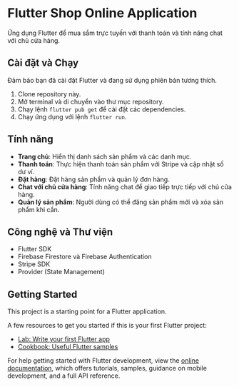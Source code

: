 # Flutter Shop Online Application

Ứng dụng Flutter để mua sắm trực tuyến với thanh toán và tính năng chat với chủ cửa hàng.

## Cài đặt và Chạy

Đảm bảo bạn đã cài đặt Flutter và đang sử dụng phiên bản tương thích.

1. Clone repository này.
2. Mở terminal và di chuyển vào thư mục repository.
3. Chạy lệnh `flutter pub get` để cài đặt các dependencies.
4. Chạy ứng dụng với lệnh `flutter run`.

## Tính năng

- **Trang chủ**: Hiển thị danh sách sản phẩm và các danh mục.
- **Thanh toán**: Thực hiện thanh toán sản phẩm với Stripe và cập nhật số dư ví.
- **Đặt hàng**: Đặt hàng sản phẩm và quản lý đơn hàng.
- **Chat với chủ cửa hàng**: Tính năng chat để giao tiếp trực tiếp với chủ cửa hàng.
- **Quản lý sản phẩm**: Người dùng có thể đăng sản phẩm mới và xóa sản phẩm khi cần.

## Công nghệ và Thư viện

- Flutter SDK
- Firebase Firestore và Firebase Authentication
- Stripe SDK
- Provider (State Management)


## Getting Started

This project is a starting point for a Flutter application.

A few resources to get you started if this is your first Flutter project:

- [Lab: Write your first Flutter app](https://docs.flutter.dev/get-started/codelab)
- [Cookbook: Useful Flutter samples](https://docs.flutter.dev/cookbook)

For help getting started with Flutter development, view the
[online documentation](https://docs.flutter.dev/), which offers tutorials,
samples, guidance on mobile development, and a full API reference.
